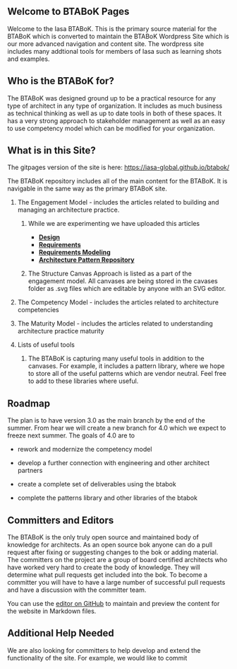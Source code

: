 ## Welcome to BTABoK Pages

Welcome to the Iasa BTABoK. This is the primary source material for the BTABoK which is converted to maintain the BTABoK Wordpress Site which is our more advanced navigation and content site. The wordpress site includes many addtional tools for members of Iasa such as learning shots and examples. 

## Who is the BTABoK for?

The BTABoK was designed ground up to be a practical resource for any type of architect in any type of organization. It includes as much business as technical thinking as well as up to date tools in both of these spaces. It has a very strong approach to stakeholder management as well as an easy to use competency model which can be modified for your organization. 

## What is in this Site?

The gitpages version of the site is here: https://iasa-global.github.io/btabok/

The BTABoK repository includes all of the main content for the BTABoK. It is navigable in the same way as the primary BTABoK site. 

1. The Engagement Model - includes the articles related to building and managing an architecture practice. 
   
   1. While we are experimenting we have uploaded this articles 
      * [__Design__](design.html)
      * [__Requirements__](./requirements.md)
      * [__Requirements Modeling__](./requirements_modeling.md)
      * [__Architecture Pattern Repository__](./architecture_pattern_repository.md)
   
   2. The Structure Canvas Approach is listed as a part of the engagement model. All canvases are being stored in the cavases folder as .svg files which are editable by anyone with an SVG editor. 

2. The Competency Model - includes the articles related to architecture competencies

3. The Maturity Model - includes the articles related to understanding architecture practice maturity

4. Lists of useful tools
   
   1. The BTABoK is capturing many useful tools in addition to the canvases. For example, it includes a pattern library, where we hope to store all of the useful patterns which are vendor neutral. Feel free to add to these libraries where useful. 

## Roadmap

The plan is to have version 3.0 as the main branch by the end of the summer. From hear we will create a new branch for 4.0 which we expect to freeze next summer. The goals of 4.0 are to 

- rework and modernize the competency model

- develop a further connection with engineering and other architect partners

- create a complete set of deliverables using the btabok

- complete the patterns library and other libraries of the btabok

## Committers and Editors

The BTABoK is the only truly open source and maintained body of knowledge for architects. As an open source bok anyone can do a pull request after fixing or suggesting changes to the bok or adding material. The committers on the project are a group of board certified architects who have worked very hard to create the body of knowledge. They will determine what pull requests get included into the bok. To become a committer you will have to have a large number of successful pull requests and have a discussion with the committer team. 

You can use the [editor on GitHub](https://github.com/Iasa-Global/btabok/edit/main/README.md) to maintain and preview the content for the website in Markdown files.

## Additional Help Needed

We are also looking for committers to help develop and extend the functionality of the site. For example, we would like to commit

### 
